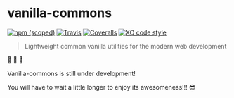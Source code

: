 # vanilla-commons

[![npm (scoped)](https://img.shields.io/npm/v/vanilla-commons.svg)](https://www.npmjs.com/package/vanilla-commons)
[![Travis](https://img.shields.io/travis/thiamsantos/vanilla-commons.svg)](https://travis-ci.org/thiamsantos/vanilla-commons)
[![Coveralls](https://img.shields.io/coveralls/thiamsantos/vanilla-commons.svg)](https://coveralls.io/github/thiamsantos/vanilla-commons?branch=master)
[![XO code style](https://img.shields.io/badge/code_style-XO-5ed9c7.svg)](https://github.com/sindresorhus/xo)

> Lightweight common vanilla utilities for the modern web development

:construction: :construction: :construction:

Vanilla-commons is still under development!

You will have to wait a little longer to enjoy its awesomeness!!! :sunglasses:
